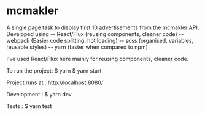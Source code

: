 # mcmakler

A single page task to display first 10 advertisements from the mcmakler API.
Developed using
-- React/Flux (reusing components,  cleaner code)
-- webpack (Easier code splitting, hot loading)
-- scss (organised, variables, reusable styles)
-- yarn (faster when compared to npm)

I've used React/Flux here mainly for reusing components,  cleaner code.

To run the project:
$ yarn
$ yarn start

Project runs at : http://localhost:8080/

Development :
$ yarn dev

Tests : 
$ yarn test
